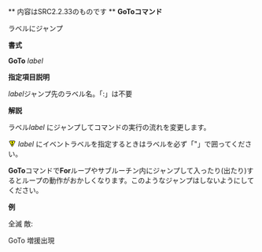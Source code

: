 ** 内容はSRC2.2.33のものです **
**GoToコマンド**

ラベルにジャンプ

**書式**

**GoTo** *label*

**指定項目説明**

*label*ジャンプ先のラベル名。「:」は不要

**解説**

ラベル*label* にジャンプしてコマンドの実行の流れを変更します。

![](../images/bm0.gif) *label* にイベントラベルを指定するときはラベルを必ず「"」で囲ってください。

**GoTo**コマンドで**For**ループやサブルーチン内にジャンプして入ったり(出たり)するとループの動作がおかしくなります。このようなジャンプはしないようにしてください。

**例**

全滅 敵:

GoTo 増援出現
